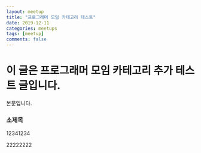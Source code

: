 ```yaml
---
layout: meetup
title: "프로그래머 모임 카테고리 테스트"
date: 2019-12-11
categories: meetups
tags: [meetup]
comments: false
---
```



# 이 글은 프로그래머 모임 카테고리 추가 테스트 글입니다.

본문입니다.

### 소제목 

12341234

22222222